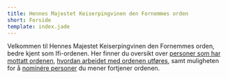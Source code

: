 ```yaml
---
title: Hennes Majestet Keiserpingvinen den Fornemmes orden
short: Forside
template: index.jade
---
```


Velkommen til Hennes Majestet Keiserpingvinen den Fornemmes orden, bedre kjent som Ifi-ordenen. Her finner du oversikt over [personer som har mottatt ordenen](./person), [hvordan arbeidet med ordenen utføres](./about), samt muligheten for å [nominére personer](./nominate) du mener fortjener ordenen.
